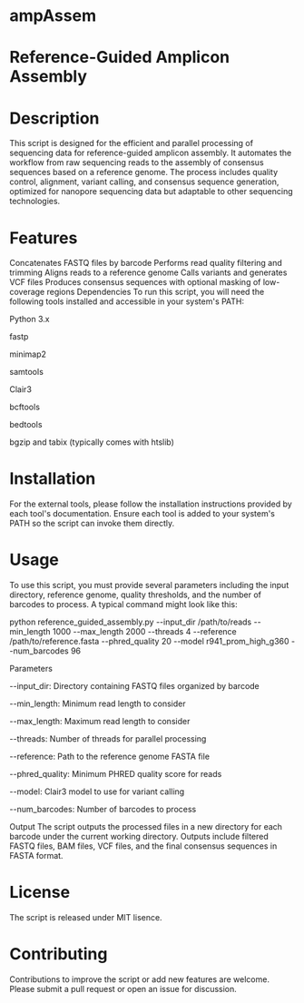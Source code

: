 # ampAssem
#                                                             Reference-Guided Amplicon Assembly
# Description
This script is designed for the efficient and parallel processing of sequencing data for reference-guided amplicon assembly. It automates the workflow from raw sequencing reads to the assembly of consensus sequences based on a reference genome. The process includes quality control, alignment, variant calling, and consensus sequence generation, optimized for nanopore sequencing data but adaptable to other sequencing technologies.

# Features
Concatenates FASTQ files by barcode
Performs read quality filtering and trimming
Aligns reads to a reference genome
Calls variants and generates VCF files
Produces consensus sequences with optional masking of low-coverage regions
Dependencies
To run this script, you will need the following tools installed and accessible in your system's PATH:

Python 3.x

fastp

minimap2

samtools

Clair3

bcftools

bedtools

bgzip and tabix (typically comes with htslib)

# Installation
For the external tools, please follow the installation instructions provided by each tool's documentation. Ensure each tool is added to your system's PATH so the script can invoke them directly.

# Usage
To use this script, you must provide several parameters including the input directory, reference genome, quality thresholds, and the number of barcodes to process. A typical command might look like this:

python reference_guided_assembly.py --input_dir /path/to/reads --min_length 1000 --max_length 2000 --threads 4 --reference /path/to/reference.fasta --phred_quality 20 --model r941_prom_high_g360 --num_barcodes 96

Parameters

--input_dir: Directory containing FASTQ files organized by barcode

--min_length: Minimum read length to consider

--max_length: Maximum read length to consider

--threads: Number of threads for parallel processing

--reference: Path to the reference genome FASTA file

--phred_quality: Minimum PHRED quality score for reads

--model: Clair3 model to use for variant calling

--num_barcodes: Number of barcodes to process

Output
The script outputs the processed files in a new directory for each barcode under the current working directory. Outputs include filtered FASTQ files, BAM files, VCF files, and the final consensus sequences in FASTA format.

# License
The script is released under MIT lisence.

# Contributing
Contributions to improve the script or add new features are welcome. Please submit a pull request or open an issue for discussion.



